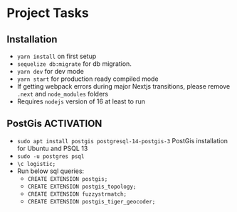 # Project Tasks

## Installation

- `yarn install` on first setup
- `sequelize db:migrate` for db migration.
- `yarn dev` for dev mode
- `yarn start` for production ready compiled mode
- If getting webpack errors during major Nextjs transitions, please remove `.next` and `node_modules` folders
- Requires `nodejs` version of 16 at least to run

## PostGis ACTIVATION

- `sudo apt install postgis postgresql-14-postgis-3` PostGis installation for Ubuntu and PSQL 13
- `sudo -u postgres psql`
- `\c logistic;`
- Run below sql queries:
  - `CREATE EXTENSION postgis;`
  - `CREATE EXTENSION postgis_topology;`
  - `CREATE EXTENSION fuzzystrmatch;`
  - `CREATE EXTENSION postgis_tiger_geocoder;`
